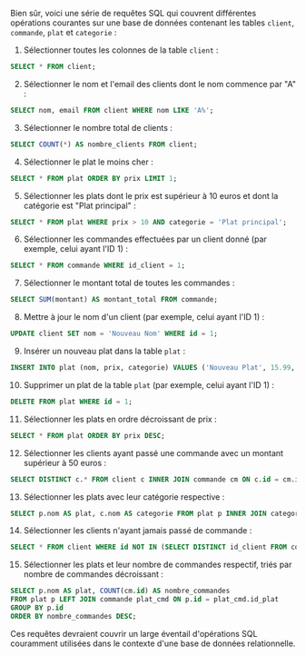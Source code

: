 Bien sûr, voici une série de requêtes SQL qui couvrent différentes opérations courantes sur une base de données contenant les tables `client`, `commande`, `plat` et `categorie` :

1. Sélectionner toutes les colonnes de la table `client` :
```sql
SELECT * FROM client;
```

2. Sélectionner le nom et l'email des clients dont le nom commence par "A" :
```sql
SELECT nom, email FROM client WHERE nom LIKE 'A%';
```

3. Sélectionner le nombre total de clients :
```sql
SELECT COUNT(*) AS nombre_clients FROM client;
```

4. Sélectionner le plat le moins cher :
```sql
SELECT * FROM plat ORDER BY prix LIMIT 1;
```

5. Sélectionner les plats dont le prix est supérieur à 10 euros et dont la catégorie est "Plat principal" :
```sql
SELECT * FROM plat WHERE prix > 10 AND categorie = 'Plat principal';
```

6. Sélectionner les commandes effectuées par un client donné (par exemple, celui ayant l'ID 1) :
```sql
SELECT * FROM commande WHERE id_client = 1;
```

7. Sélectionner le montant total de toutes les commandes :
```sql
SELECT SUM(montant) AS montant_total FROM commande;
```

8. Mettre à jour le nom d'un client (par exemple, celui ayant l'ID 1) :
```sql
UPDATE client SET nom = 'Nouveau Nom' WHERE id = 1;
```

9. Insérer un nouveau plat dans la table `plat` :
```sql
INSERT INTO plat (nom, prix, categorie) VALUES ('Nouveau Plat', 15.99, 'Entrée');
```

10. Supprimer un plat de la table `plat` (par exemple, celui ayant l'ID 1) :
```sql
DELETE FROM plat WHERE id = 1;
```

11. Sélectionner les plats en ordre décroissant de prix :
```sql
SELECT * FROM plat ORDER BY prix DESC;
```

12. Sélectionner les clients ayant passé une commande avec un montant supérieur à 50 euros :
```sql
SELECT DISTINCT c.* FROM client c INNER JOIN commande cm ON c.id = cm.id_client WHERE cm.montant > 50;
```

13. Sélectionner les plats avec leur catégorie respective :
```sql
SELECT p.nom AS plat, c.nom AS categorie FROM plat p INNER JOIN categorie c ON p.id_categorie = c.id;
```

14. Sélectionner les clients n'ayant jamais passé de commande :
```sql
SELECT * FROM client WHERE id NOT IN (SELECT DISTINCT id_client FROM commande);
```

15. Sélectionner les plats et leur nombre de commandes respectif, triés par nombre de commandes décroissant :
```sql
SELECT p.nom AS plat, COUNT(cm.id) AS nombre_commandes 
FROM plat p LEFT JOIN commande plat_cmd ON p.id = plat_cmd.id_plat 
GROUP BY p.id 
ORDER BY nombre_commandes DESC;
```

Ces requêtes devraient couvrir un large éventail d'opérations SQL couramment utilisées dans le contexte d'une base de données relationnelle.